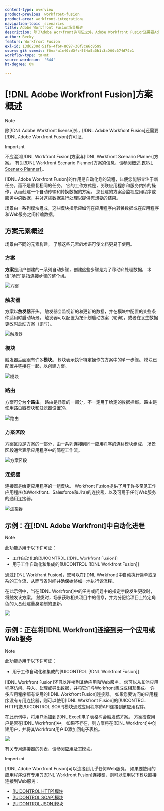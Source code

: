 ```yaml
---
content-type: overview
product-previous: workfront-fusion
product-area: workfront-integrations
navigation-topic: scenarios
title: Adobe Workfront Fusion场景概述
description: 除了Adobe Workfront许可证之外，Adobe Workfront Fusion还需要Adobe Workfront Fusion许可证。
author: Becky
feature: Workfront Fusion
exl-id: 13d6230d-51f6-4f68-8697-30f8ce6c8599
source-git-commit: f8ea4a1c40cd3fc4664a5a3b1c3a900e874d78b1
workflow-type: tm+mt
source-wordcount: '644'
ht-degree: 0%

---
```


# [!DNL Adobe Workfront Fusion]方案概述

>[!NOTE]
>
>除[!DNL Adobe Workfront license]外，[!DNL Adobe Workfront Fusion]还需要[!DNL Adobe Workfront Fusion]许可证。

>[!IMPORTANT]
>
>不应混淆[!DNL Workfront Fusion]方案与[!DNL Workfront Scenario Planner]方案。 有关[!DNL Workfront Scenario Planner]方案的信息，请参阅[概述 [!DNL Scenario Planner] ](../../scenario-planner/scenario-planner-overview.md)。

[!DNL Adobe Workfront Fusion]的作用是自动化您的流程，以便您能够专注于新任务，而不是重复相同的任务。 它的工作方式是，关联应用程序和服务内外的操作，从而创建一个自动传输和转换数据的方案。 您创建的方案会监视应用程序或服务中的数据，并对这些数据进行处理以提供您想要的结果。

场景由一系列模块组成，这些模块指示应如何在应用程序内转换数据或在应用程序和Web服务之间传输数据。

## 方案元素概述

场景由不同的元素构建。 了解这些元素的术语可使文档更易于使用。

### 方案

**方案**&#x200B;是用户创建的一系列自动步骤，创建这些步骤是为了移动和处理数据。 术语“场景”是指连接步骤的整个组。

![方案](assets/entire-scenario-scenario.png)

### 触发器

方案以&#x200B;**触发器**&#x200B;开头。 触发器会监视新的和更新的数据，并在模块中配置的某些条件适用时启动场景。 触发器可以配置为按计划启动方案（轮询），或者在发生数据更改时启动方案（即时）。

![触发器](assets/scenario-trigger.png)

### 模块

触发器后面跟有许多&#x200B;**模块**。 模块表示执行特定操作的方案中的单一步骤。 模块已配置并链接在一起，以创建方案。

![模块](assets/scenario-module.png)

### 路由

方案可分为&#x200B;**个路由**。 路由是场景的一部分，不一定用于给定的数据捆绑。 路由是使用路由器模块和过滤器设置的。

![路由](assets/scenario-route.png)

### 方案区段

方案区段是方案的一部分，由一系列连接到同一应用程序的连续模块组成。 场景区段通常表示应用程序中的简短工作流。

![方案区段](assets/scenario-segment.png)

### 连接器

连接器是给定应用程序的一组模块。 Workfront Fusion提供了用于许多常见工作应用程序(如Workfront、Salesforce和Jira)的连接器，以及可用于任何Web服务的通用连接器。

![连接器](assets/scenario-connectors.png)



## 示例：在[!DNL Adobe Workfront]中自动化进程

>[!NOTE]
>
>此功能适用于以下许可证：
>
>* 工作自动化的[!UICONTROL [!DNL Workfront Fusion]]
>* 用于工作自动化和集成的[!UICONTROL [!DNL Workfront Fusion]]

通过[!DNL Workfront Fusion]，您可以在[!DNL Workfront]中自动执行简单或复杂的工作流，从而节省时间并确保始终如一地执行该流程。

在此示例中，当在[!DNL Workfront]中的任务或问题中的指定字段发生更改时，将触发该方案。 触发时，场景获取相关项目中的信息，并为分配给项目上特定角色的人员创建量身定制的更新。

![](assets/fusion-template-example-350x102.png)

## 示例：正在将[!DNL Workfront]连接到另一个应用或Web服务

>[!NOTE]
>
>此功能适用于以下许可证：
>
>* 用于工作自动化和集成的[!UICONTROL [!DNL Workfront Fusion]]
>

[!DNL Workfront Fusion]还可以连接到其他应用和Web服务。 您可以从其他应用程序访问、导入、处理或导出数据，并将它们与Workfront集成或相互集成。 许多应用程序都有专用的[!DNL Workfront Fusion]连接器。 如果您要访问的应用程序没有专用连接器，则可以使用[!DNL Workfront Fusion]的[!UICONTROL HTTP]或[!UICONTROL SOAP]模块通过应用程序的API连接到该应用程序。

在此示例中，将用户添加到[!DNL Excel]电子表格时会触发该方案。 方案检查用户是否在[!DNL Workfront]中。 如果不存在，则方案将在[!DNL Workfront]中创建用户，并将其Workfront用户ID添加回电子表格。

![](assets/fusion-integration-example--350x171.png)

有关专用连接器的列表，请参阅[应用及其模块](../../workfront-fusion/apps-and-their-modules/apps-and-their-modules.md)。

>[!IMPORTANT]
>
>[!DNL Adobe Workfront Fusion]可以连接到几乎任何Web服务。 如果要使用的应用程序没有专用的[!DNL Workfront Fusion]连接器，则可以使用以下模块直接连接到Web服务：
>
>* [[!UICONTROL HTTP]模块](../../workfront-fusion/apps-and-their-modules/http-modules/http-modules-1.md)
>* [[!UICONTROL SOAP]模块](../../workfront-fusion/apps-and-their-modules/soap-module.md)
>* [[!UICONTROL JSON]模块](../../workfront-fusion/apps-and-their-modules/json-modules.md)
>

